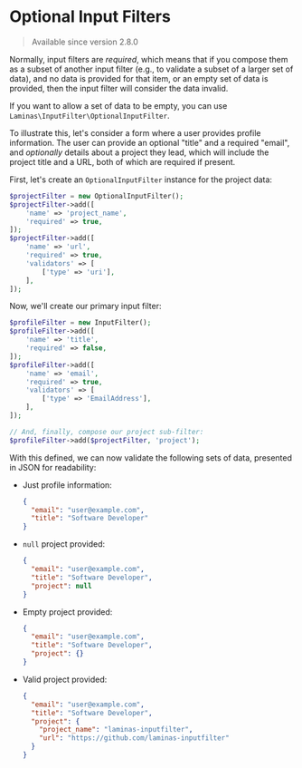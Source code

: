 # Optional Input Filters

> Available since version 2.8.0

Normally, input filters are _required_, which means that if you compose them as
a subset of another input filter (e.g., to validate a subset of a larger set of
data), and no data is provided for that item, or an empty set of data is
provided, then the input filter will consider the data invalid.

If you want to allow a set of data to be empty, you can use
`Laminas\InputFilter\OptionalInputFilter`.

To illustrate this, let's consider a form where a user provides profile
information. The user can provide an optional "title" and a required "email",
and _optionally_ details about a project they lead, which will include the
project title and a URL, both of which are required if present.

First, let's create an `OptionalInputFilter` instance for the project data:

```php
$projectFilter = new OptionalInputFilter();
$projectFilter->add([
    'name' => 'project_name',
    'required' => true,
]);
$projectFilter->add([
    'name' => 'url',
    'required' => true,
    'validators' => [
        ['type' => 'uri'],
    ],
]);
```

Now, we'll create our primary input filter:

```php
$profileFilter = new InputFilter();
$profileFilter->add([
    'name' => 'title',
    'required' => false,
]);
$profileFilter->add([
    'name' => 'email',
    'required' => true,
    'validators' => [
        ['type' => 'EmailAddress'],
    ],
]);

// And, finally, compose our project sub-filter:
$profileFilter->add($projectFilter, 'project');
```

With this defined, we can now validate the following sets of data, presented in
JSON for readability:

- Just profile information:
  ```json
  {
    "email": "user@example.com",
    "title": "Software Developer"
  }
  ```

- `null` project provided:
  ```json
  {
    "email": "user@example.com",
    "title": "Software Developer",
    "project": null
  }
  ```

- Empty project provided:
  ```json
  {
    "email": "user@example.com",
    "title": "Software Developer",
    "project": {}
  }
  ```

- Valid project provided:
  ```json
  {
    "email": "user@example.com",
    "title": "Software Developer",
    "project": {
      "project_name": "laminas-inputfilter",
      "url": "https://github.com/laminas-inputfilter"
    }
  }
  ```
